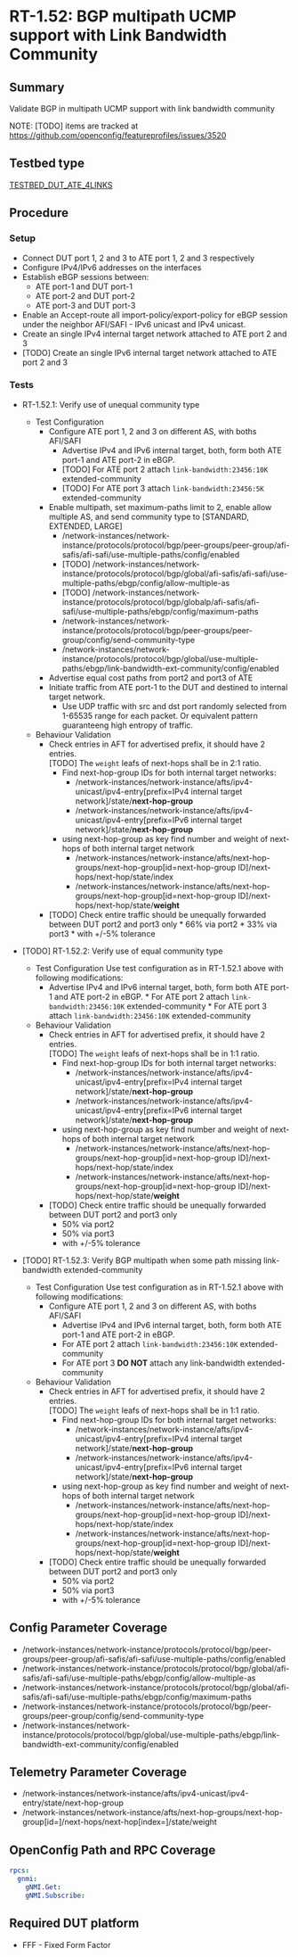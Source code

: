 # RT-1.52: BGP multipath UCMP support with Link Bandwidth Community

## Summary

Validate BGP in multipath UCMP support with link bandwidth community

NOTE: [TODO] items are tracked at https://github.com/openconfig/featureprofiles/issues/3520

## Testbed type

[TESTBED_DUT_ATE_4LINKS](https://github.com/openconfig/featureprofiles/blob/main/topologies/atedut_4.testbed)

## Procedure

### Setup

*   Connect DUT port 1, 2 and 3 to ATE port 1, 2 and 3 respectively
*   Configure IPv4/IPv6 addresses on the interfaces
*   Establish eBGP sessions between:
    *   ATE port-1 and DUT port-1
    *   ATE port-2 and DUT port-2
    *   ATE port-3 and DUT port-3
*   Enable an Accept-route all import-policy/export-policy for eBGP session
    under the neighbor AFI/SAFI - IPv6 unicast and IPv4 unicast.
*   Create an single IPv4 internal target network attached to ATE port 2 and 3
*   [TODO] Create an single IPv6 internal target network attached to ATE port 2 and 3


### Tests

*   RT-1.52.1: Verify use of unequal community type

    *   Test Configuration
        *   Configure ATE port 1, 2 and 3 on different AS, with boths AFI/SAFI
            * Advertise IPv4 and IPv6 internal target, both, form both ATE port-1 and ATE port-2 in eBGP.
            * [TODO] For ATE port 2 attach `link-bandwidth:23456:10K` extended-community
            * [TODO] For ATE port 3 attach `link-bandwidth:23456:5K` extended-community
        *   Enable multipath, set maximum-paths limit to 2, enable allow multiple
            AS, and send community type to [STANDARD, EXTENDED, LARGE]
            *   /network-instances/network-instance/protocols/protocol/bgp/peer-groups/peer-group/afi-safis/afi-safi/use-multiple-paths/config/enabled
            *   [TODO] /network-instances/network-instance/protocols/protocol/bgp/global/afi-safis/afi-safi/use-multiple-paths/ebgp/config/allow-multiple-as
            *   [TODO] /network-instances/network-instance/protocols/protocol/bgp/globalp/afi-safis/afi-safi/use-multiple-paths/ebgp/config/maximum-paths
            *   /network-instances/network-instance/protocols/protocol/bgp/peer-groups/peer-group/config/send-community-type
            *   /network-instances/network-instance/protocols/protocol/bgp/global/use-multiple-paths/ebgp/link-bandwidth-ext-community/config/enabled
        *   Advertise equal cost paths from port2 and port3 of ATE
        *   Initiate traffic from ATE port-1 to the DUT and destined to internal
            target network. 
            *   Use UDP traffic with src and dst port randomly selected from 1-65535 range for each packet. Or equivalent pattern guaranteeng high entropy of traffic.
    * Behaviour Validation
        *   Check entries in AFT for advertised prefix, it should have 2 entries.\
            [TODO] The `weight` leafs of next-hops shall be in 2:1 ratio.
            *   Find next-hop-group IDs for both internal target networks:
                *   /network-instances/network-instance/afts/ipv4-unicast/ipv4-entry[prefix=IPv4 internal target network]/state/**next-hop-group**
                *   /network-instances/network-instance/afts/ipv4-unicast/ipv4-entry[prefix=IPv6 internal target network]/state/**next-hop-group**
            *   using next-hop-group as key find number and weight of next-hops of both internal target network
                *   /network-instances/network-instance/afts/next-hop-groups/next-hop-group[id=next-hop-group ID]/next-hops/next-hop/state/index
                *   /network-instances/network-instance/afts/next-hop-groups/next-hop-group[id=next-hop-group ID]/next-hops/next-hop/state/**weight**
        *   [TODO] Check entire traffic should  be unequally forwarded between DUT
            port2 and port3 only
                *   66% via port2
                *   33% via port3
                *   with +/-5% tolerance

*   [TODO] RT-1.52.2: Verify use of equal community type

    *   Test Configuration
        Use test configuration as in RT-1.52.1 above with following modifications:
        * Advertise IPv4 and IPv6 internal target, both, form both ATE port-1 and ATE port-2 in eBGP.
                * For ATE port 2 attach `link-bandwidth:23456:10K` extended-community
                * For ATE port 3 attach `link-bandwidth:23456:10K` extended-community
    *   Behaviour Validation
        *   Check entries in AFT for advertised prefix, it should have 2 entries.\
            [TODO] The `weight` leafs of next-hops shall be in 1:1 ratio.
            *   Find next-hop-group IDs for both internal target networks:
                *   /network-instances/network-instance/afts/ipv4-unicast/ipv4-entry[prefix=IPv4 internal target network]/state/**next-hop-group**
                *   /network-instances/network-instance/afts/ipv4-unicast/ipv4-entry[prefix=IPv6 internal target network]/state/**next-hop-group**
            *   using next-hop-group as key find number and weight of next-hops of both internal target network
                *   /network-instances/network-instance/afts/next-hop-groups/next-hop-group[id=next-hop-group ID]/next-hops/next-hop/state/index
                *   /network-instances/network-instance/afts/next-hop-groups/next-hop-group[id=next-hop-group ID]/next-hops/next-hop/state/**weight**
        *   [TODO] Check entire traffic should  be unequally forwarded between DUT
            port2 and port3 only
            *   50% via port2
            *   50% via port3
            *   with +/-5% tolerance

*   [TODO] RT-1.52.3: Verify BGP multipath when some path missing link-bandwidth extended-community

    *   Test Configuration
        Use test configuration as in RT-1.52.1 above with following modifications:
        *   Configure ATE port 1, 2 and 3 on different AS, with boths AFI/SAFI
            * Advertise IPv4 and IPv6 internal target, both, form both ATE port-1 and ATE port-2 in eBGP.
            * For ATE port 2 attach `link-bandwidth:23456:10K` extended-community
            * For ATE port 3 **DO NOT** attach any link-bandwidth extended-community
    *   Behaviour Validation
        *   Check entries in AFT for advertised prefix, it should have 2 entries.\
            [TODO] The `weight` leafs of next-hops shall be in 1:1 ratio.
            *   Find next-hop-group IDs for both internal target networks:
                *   /network-instances/network-instance/afts/ipv4-unicast/ipv4-entry[prefix=IPv4 internal target network]/state/**next-hop-group**
                *   /network-instances/network-instance/afts/ipv4-unicast/ipv4-entry[prefix=IPv6 internal target network]/state/**next-hop-group**
            *   using next-hop-group as key find number and weight of next-hops of both internal target network
                *   /network-instances/network-instance/afts/next-hop-groups/next-hop-group[id=next-hop-group ID]/next-hops/next-hop/state/index
                *   /network-instances/network-instance/afts/next-hop-groups/next-hop-group[id=next-hop-group ID]/next-hops/next-hop/state/**weight**
        *   [TODO] Check entire traffic should  be unequally forwarded between DUT
            port2 and port3 only
            *   50% via port2
            *   50% via port3
            *   with +/-5% tolerance


## Config Parameter Coverage

*   /network-instances/network-instance/protocols/protocol/bgp/peer-groups/peer-group/afi-safis/afi-safi/use-multiple-paths/config/enabled
*   /network-instances/network-instance/protocols/protocol/bgp/global/afi-safis/afi-safi/use-multiple-paths/ebgp/config/allow-multiple-as
*   /network-instances/network-instance/protocols/protocol/bgp/global/afi-safis/afi-safi/use-multiple-paths/ebgp/config/maximum-paths
*   /network-instances/network-instance/protocols/protocol/bgp/peer-groups/peer-group/config/send-community-type
*   /network-instances/network-instance/protocols/protocol/bgp/global/use-multiple-paths/ebgp/link-bandwidth-ext-community/config/enabled

## Telemetry Parameter Coverage

*   /network-instances/network-instance/afts/ipv4-unicast/ipv4-entry/state/next-hop-group
*   /network-instances/network-instance/afts/next-hop-groups/next-hop-group[id=<id>]/next-hops/next-hop[index=<index>]/state/weight

## OpenConfig Path and RPC Coverage

```yaml
rpcs:
  gnmi:
    gNMI.Get:
    gNMI.Subscribe:
```
## Required DUT platform

*   FFF - Fixed Form Factor


